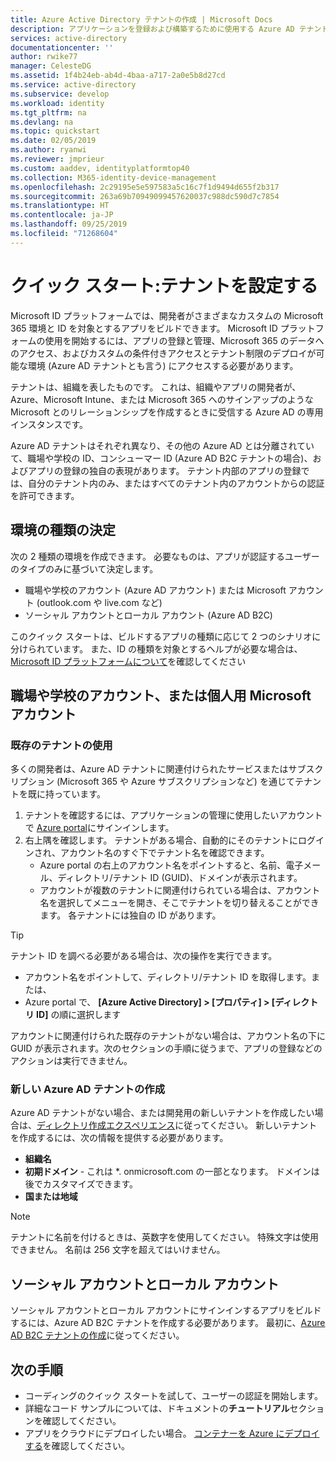 ```yaml
---
title: Azure Active Directory テナントの作成 | Microsoft Docs
description: アプリケーションを登録および構築するために使用する Azure AD テナントを作成する方法について説明します。
services: active-directory
documentationcenter: ''
author: rwike77
manager: CelesteDG
ms.assetid: 1f4b24eb-ab4d-4baa-a717-2a0e5b8d27cd
ms.service: active-directory
ms.subservice: develop
ms.workload: identity
ms.tgt_pltfrm: na
ms.devlang: na
ms.topic: quickstart
ms.date: 02/05/2019
ms.author: ryanwi
ms.reviewer: jmprieur
ms.custom: aaddev, identityplatformtop40
ms.collection: M365-identity-device-management
ms.openlocfilehash: 2c29195e5e597583a5c16c7f1d9494d655f2b317
ms.sourcegitcommit: 263a69b70949099457620037c988dc590d7c7854
ms.translationtype: HT
ms.contentlocale: ja-JP
ms.lasthandoff: 09/25/2019
ms.locfileid: "71268604"
---
```

# <a name="quickstart-set-up-a-tenant"></a>クイック スタート:テナントを設定する

Microsoft ID プラットフォームでは、開発者がさまざまなカスタムの Microsoft 365 環境と ID を対象とするアプリをビルドできます。 Microsoft ID プラットフォームの使用を開始するには、アプリの登録と管理、Microsoft 365 のデータへのアクセス、およびカスタムの条件付きアクセスとテナント制限のデプロイが可能な環境 (Azure AD テナントとも言う) にアクセスする必要があります。

テナントは、組織を表したものです。 これは、組織やアプリの開発者が、Azure、Microsoft Intune、または Microsoft 365 へのサインアップのような Microsoft とのリレーションシップを作成するときに受信する Azure AD の専用インスタンスです。

Azure AD テナントはそれぞれ異なり、その他の Azure AD とは分離されていて、職場や学校の ID、コンシューマー ID (Azure AD B2C テナントの場合)、およびアプリの登録の独自の表現があります。 テナント内部のアプリの登録では、自分のテナント内のみ、またはすべてのテナント内のアカウントからの認証を許可できます。

## <a name="determining-environment-type"></a>環境の種類の決定

次の 2 種類の環境を作成できます。 必要なものは、アプリが認証するユーザーのタイプのみに基づいて決定します。

* 職場や学校のアカウント (Azure AD アカウント) または Microsoft アカウント (outlook.com や live.com など)
* ソーシャル アカウントとローカル アカウント (Azure AD B2C)

このクイック スタートは、ビルドするアプリの種類に応じて 2 つのシナリオに分けられています。 また、ID の種類を対象とするヘルプが必要な場合は、[Microsoft ID プラットフォームについて](about-microsoft-identity-platform.md)を確認してください

## <a name="work-and-school-accounts-or-personal-microsoft-accounts"></a>職場や学校のアカウント、または個人用 Microsoft アカウント

### <a name="use-an-existing-tenant"></a>既存のテナントの使用

多くの開発者は、Azure AD テナントに関連付けられたサービスまたはサブスクリプション (Microsoft 365 や Azure サブスクリプションなど) を通じてテナントを既に持っています。

1. テナントを確認するには、アプリケーションの管理に使用したいアカウントで [Azure portal](https://portal.azure.com)にサインインします。
1. 右上隅を確認します。 テナントがある場合、自動的にそのテナントにログインされ、アカウント名のすぐ下でテナント名を確認できます。
   * Azure portal の右上のアカウント名をポイントすると、名前、電子メール、ディレクトリ/テナント ID (GUID)、ドメインが表示されます。
   * アカウントが複数のテナントに関連付けられている場合は、アカウント名を選択してメニューを開き、そこでテナントを切り替えることができます。 各テナントには独自の ID があります。

> [!TIP]
> テナント ID を調べる必要がある場合は、次の操作を実行できます。
> * アカウント名をポイントして、ディレクトリ/テナント ID を取得します。または、
> * Azure portal で、 **[Azure Active Directory] > [プロパティ] > [ディレクトリ ID]** の順に選択します

アカウントに関連付けられた既存のテナントがない場合は、アカウント名の下に GUID が表示されます。次のセクションの手順に従うまで、アプリの登録などのアクションは実行できません。

### <a name="create-a-new-azure-ad-tenant"></a>新しい Azure AD テナントの作成

Azure AD テナントがない場合、または開発用の新しいテナントを作成したい場合は、[ディレクトリ作成エクスペリエンス](https://portal.azure.com/#create/Microsoft.AzureActiveDirectory)に従ってください。 新しいテナントを作成するには、次の情報を提供する必要があります。

- **組織名**
- **初期ドメイン** - これは *. onmicrosoft.com の一部となります。 ドメインは後でカスタマイズできます。
- **国または地域**

> [!NOTE]
> テナントに名前を付けるときは、英数字を使用してください。 特殊文字は使用できません。 名前は 256 文字を超えてはいけません。

## <a name="social-and-local-accounts"></a>ソーシャル アカウントとローカル アカウント

ソーシャル アカウントとローカル アカウントにサインインするアプリをビルドするには、Azure AD B2C テナントを作成する必要があります。 最初に、[Azure AD B2C テナントの作成](../../active-directory-b2c/tutorial-create-tenant.md)に従ってください。

## <a name="next-steps"></a>次の手順

* コーディングのクイック スタートを試して、ユーザーの認証を開始します。 
* 詳細なコード サンプルについては、ドキュメントの**チュートリアル**セクションを確認してください。
* アプリをクラウドにデプロイしたい場合。 [コンテナーを Azure にデプロイする](https://docs.microsoft.com/azure/index#pivot=products&panel=containers)を確認してください。 

